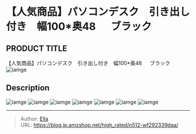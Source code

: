 # 【人気商品】パソコンデスク　引き出し付き　幅100*奥48 　 ブラック


## PRODUCT TITLE 

【人気商品】パソコンデスク　引き出し付き　幅100*奥48 　 ブラック![iamge](https://b2bfiles1.gigab2b.cn/image/wkseller/301/20230531_26e2688a2285c699feaf0fc4cec05d2c.jpg)

## Description











![iamge](https://b2bfiles1.gigab2b.cn/image/wkseller/301/20230531_5c109dfb781752b65250bb8d001efbab.jpg)
![iamge](https://b2bfiles1.gigab2b.cn/image/wkseller/301/20211008_c759a112bc80fab25ae942c97e9bf2f0.jpg)
![iamge](https://b2bfiles1.gigab2b.cn/image/wkseller/301/20211008_2a2449057294fb335dac39d0c7c925f1.jpg)
![iamge](https://b2bfiles1.gigab2b.cn/image/wkseller/301/WF197212/临时/20210613_019132cd282a92489791734112376dc3.png)
![iamge](nan)
![iamge](nan)
![iamge](nan)


---

> Author: [Ella](https://blog.jp.amzshop.net/)  
> URL: https://blog.jp.amzshop.net/high_rated/n512-wf292339daa/  

